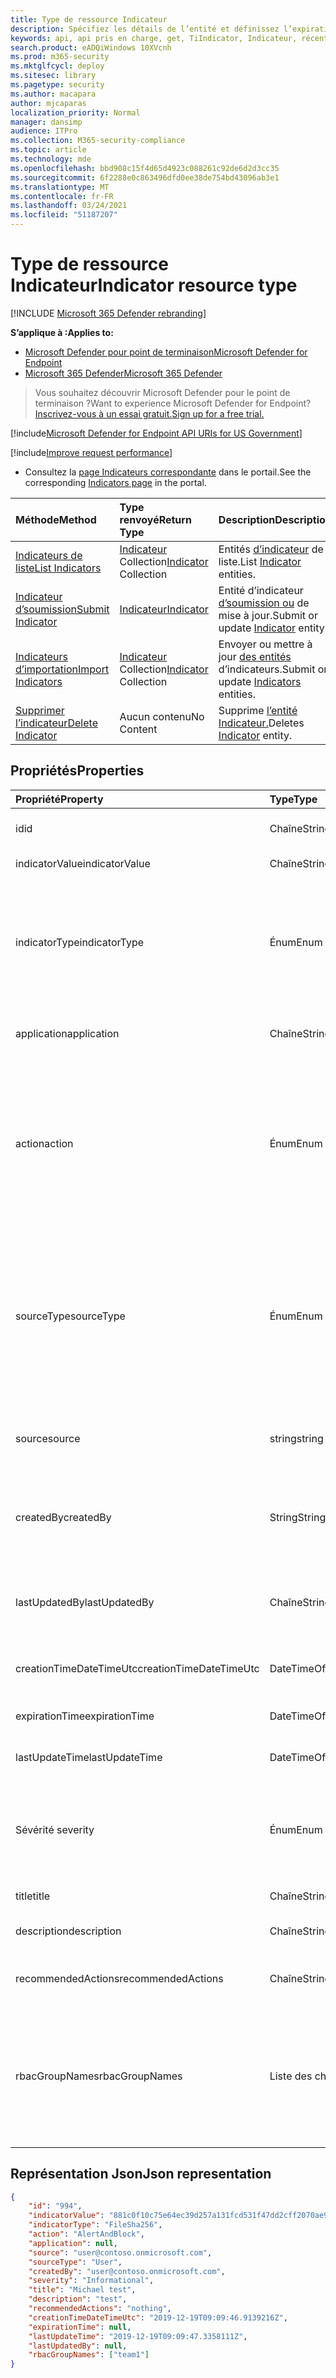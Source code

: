```yaml
---
title: Type de ressource Indicateur
description: Spécifiez les détails de l’entité et définissez l’expiration de l’indicateur à l’aide de Microsoft Defender pour endpoint.
keywords: api, api pris en charge, get, TiIndicator, Indicateur, récent
search.product: eADQiWindows 10XVcnh
ms.prod: m365-security
ms.mktglfcycl: deploy
ms.sitesec: library
ms.pagetype: security
ms.author: macapara
author: mjcaparas
localization_priority: Normal
manager: dansimp
audience: ITPro
ms.collection: M365-security-compliance
ms.topic: article
ms.technology: mde
ms.openlocfilehash: bbd908c15f4d65d4923c088261c92de6d2d3cc35
ms.sourcegitcommit: 6f2288e0c863496dfd0ee38de754bd43096ab3e1
ms.translationtype: MT
ms.contentlocale: fr-FR
ms.lasthandoff: 03/24/2021
ms.locfileid: "51187207"
---
```

# <a name="indicator-resource-type"></a><span data-ttu-id="9a934-104">Type de ressource Indicateur</span><span class="sxs-lookup"><span data-stu-id="9a934-104">Indicator resource type</span></span>

[!INCLUDE [Microsoft 365 Defender rebranding](../../includes/microsoft-defender.md)]

<span data-ttu-id="9a934-105">**S’applique à :**</span><span class="sxs-lookup"><span data-stu-id="9a934-105">**Applies to:**</span></span>
- [<span data-ttu-id="9a934-106">Microsoft Defender pour point de terminaison</span><span class="sxs-lookup"><span data-stu-id="9a934-106">Microsoft Defender for Endpoint</span></span>](https://go.microsoft.com/fwlink/p/?linkid=2154037)
- [<span data-ttu-id="9a934-107">Microsoft 365 Defender</span><span class="sxs-lookup"><span data-stu-id="9a934-107">Microsoft 365 Defender</span></span>](https://go.microsoft.com/fwlink/?linkid=2118804)

> <span data-ttu-id="9a934-108">Vous souhaitez découvrir Microsoft Defender pour le point de terminaison ?</span><span class="sxs-lookup"><span data-stu-id="9a934-108">Want to experience Microsoft Defender for Endpoint?</span></span> [<span data-ttu-id="9a934-109">Inscrivez-vous à un essai gratuit.</span><span class="sxs-lookup"><span data-stu-id="9a934-109">Sign up for a free trial.</span></span>](https://www.microsoft.com/microsoft-365/windows/microsoft-defender-atp?ocid=docs-wdatp-exposedapis-abovefoldlink) 


[!include[Microsoft Defender for Endpoint API URIs for US Government](../../includes/microsoft-defender-api-usgov.md)]

[!include[Improve request performance](../../includes/improve-request-performance.md)]


- <span data-ttu-id="9a934-110">Consultez la [page Indicateurs correspondante](https://securitycenter.windows.com/preferences2/custom_ti_indicators/files) dans le portail.</span><span class="sxs-lookup"><span data-stu-id="9a934-110">See the corresponding [Indicators page](https://securitycenter.windows.com/preferences2/custom_ti_indicators/files) in the portal.</span></span> 

<span data-ttu-id="9a934-111">Méthode</span><span class="sxs-lookup"><span data-stu-id="9a934-111">Method</span></span>|<span data-ttu-id="9a934-112">Type renvoyé</span><span class="sxs-lookup"><span data-stu-id="9a934-112">Return Type</span></span> |<span data-ttu-id="9a934-113">Description</span><span class="sxs-lookup"><span data-stu-id="9a934-113">Description</span></span>
:---|:---|:---
[<span data-ttu-id="9a934-114">Indicateurs de liste</span><span class="sxs-lookup"><span data-stu-id="9a934-114">List Indicators</span></span>](get-ti-indicators-collection.md) | <span data-ttu-id="9a934-115">[Indicateur](ti-indicator.md) Collection</span><span class="sxs-lookup"><span data-stu-id="9a934-115">[Indicator](ti-indicator.md) Collection</span></span> | <span data-ttu-id="9a934-116">Entités [d’indicateur](ti-indicator.md) de liste.</span><span class="sxs-lookup"><span data-stu-id="9a934-116">List [Indicator](ti-indicator.md) entities.</span></span>
[<span data-ttu-id="9a934-117">Indicateur d’soumission</span><span class="sxs-lookup"><span data-stu-id="9a934-117">Submit Indicator</span></span>](post-ti-indicator.md) | [<span data-ttu-id="9a934-118">Indicateur</span><span class="sxs-lookup"><span data-stu-id="9a934-118">Indicator</span></span>](ti-indicator.md) | <span data-ttu-id="9a934-119">Entité d’indicateur [d’soumission ou](ti-indicator.md) de mise à jour.</span><span class="sxs-lookup"><span data-stu-id="9a934-119">Submit or update [Indicator](ti-indicator.md) entity.</span></span>
[<span data-ttu-id="9a934-120">Indicateurs d’importation</span><span class="sxs-lookup"><span data-stu-id="9a934-120">Import Indicators</span></span>](import-ti-indicators.md) | <span data-ttu-id="9a934-121">[Indicateur](ti-indicator.md) Collection</span><span class="sxs-lookup"><span data-stu-id="9a934-121">[Indicator](ti-indicator.md) Collection</span></span> | <span data-ttu-id="9a934-122">Envoyer ou mettre à jour [des entités](ti-indicator.md) d’indicateurs.</span><span class="sxs-lookup"><span data-stu-id="9a934-122">Submit or update [Indicators](ti-indicator.md) entities.</span></span>
[<span data-ttu-id="9a934-123">Supprimer l’indicateur</span><span class="sxs-lookup"><span data-stu-id="9a934-123">Delete Indicator</span></span>](delete-ti-indicator-by-id.md) | <span data-ttu-id="9a934-124">Aucun contenu</span><span class="sxs-lookup"><span data-stu-id="9a934-124">No Content</span></span> | <span data-ttu-id="9a934-125">Supprime [l’entité Indicateur.](ti-indicator.md)</span><span class="sxs-lookup"><span data-stu-id="9a934-125">Deletes [Indicator](ti-indicator.md) entity.</span></span>


## <a name="properties"></a><span data-ttu-id="9a934-126">Propriétés</span><span class="sxs-lookup"><span data-stu-id="9a934-126">Properties</span></span>
<span data-ttu-id="9a934-127">Propriété</span><span class="sxs-lookup"><span data-stu-id="9a934-127">Property</span></span> |  <span data-ttu-id="9a934-128">Type</span><span class="sxs-lookup"><span data-stu-id="9a934-128">Type</span></span>    |   <span data-ttu-id="9a934-129">Description</span><span class="sxs-lookup"><span data-stu-id="9a934-129">Description</span></span>
:---|:---|:---
<span data-ttu-id="9a934-130">id</span><span class="sxs-lookup"><span data-stu-id="9a934-130">id</span></span> | <span data-ttu-id="9a934-131">Chaîne</span><span class="sxs-lookup"><span data-stu-id="9a934-131">String</span></span> | <span data-ttu-id="9a934-132">Identité de [l’entité Indicateur.](ti-indicator.md)</span><span class="sxs-lookup"><span data-stu-id="9a934-132">Identity of the [Indicator](ti-indicator.md) entity.</span></span>
<span data-ttu-id="9a934-133">indicatorValue</span><span class="sxs-lookup"><span data-stu-id="9a934-133">indicatorValue</span></span> | <span data-ttu-id="9a934-134">Chaîne</span><span class="sxs-lookup"><span data-stu-id="9a934-134">String</span></span> | <span data-ttu-id="9a934-135">Valeur de [l’indicateur](ti-indicator.md).</span><span class="sxs-lookup"><span data-stu-id="9a934-135">The value of the [Indicator](ti-indicator.md).</span></span>
<span data-ttu-id="9a934-136">indicatorType</span><span class="sxs-lookup"><span data-stu-id="9a934-136">indicatorType</span></span> | <span data-ttu-id="9a934-137">Énum</span><span class="sxs-lookup"><span data-stu-id="9a934-137">Enum</span></span> | <span data-ttu-id="9a934-138">Type de l’indicateur.</span><span class="sxs-lookup"><span data-stu-id="9a934-138">Type of the indicator.</span></span> <span data-ttu-id="9a934-139">Les valeurs possibles sont les suivantes : « FileSha1 », « FileSha256 », « IpAddress », « DomainName » et « Url ».</span><span class="sxs-lookup"><span data-stu-id="9a934-139">Possible values are: "FileSha1", "FileSha256", "IpAddress", "DomainName" and "Url".</span></span>
<span data-ttu-id="9a934-140">application</span><span class="sxs-lookup"><span data-stu-id="9a934-140">application</span></span> | <span data-ttu-id="9a934-141">Chaîne</span><span class="sxs-lookup"><span data-stu-id="9a934-141">String</span></span> | <span data-ttu-id="9a934-142">Application associée à l’indicateur.</span><span class="sxs-lookup"><span data-stu-id="9a934-142">The application associated with the indicator.</span></span> 
<span data-ttu-id="9a934-143">action</span><span class="sxs-lookup"><span data-stu-id="9a934-143">action</span></span> | <span data-ttu-id="9a934-144">Énum</span><span class="sxs-lookup"><span data-stu-id="9a934-144">Enum</span></span> | <span data-ttu-id="9a934-145">Action qui sera entreprise si l’indicateur est détecté dans l’organisation.</span><span class="sxs-lookup"><span data-stu-id="9a934-145">The action that will be taken if the indicator will be discovered in the organization.</span></span> <span data-ttu-id="9a934-146">Les valeurs possibles sont : « Alert », « AlertAndBlock » et « Allowed ».</span><span class="sxs-lookup"><span data-stu-id="9a934-146">Possible values are: "Alert", "AlertAndBlock", and "Allowed".</span></span>
<span data-ttu-id="9a934-147">sourceType</span><span class="sxs-lookup"><span data-stu-id="9a934-147">sourceType</span></span> | <span data-ttu-id="9a934-148">Énum</span><span class="sxs-lookup"><span data-stu-id="9a934-148">Enum</span></span> | <span data-ttu-id="9a934-149">« Utilisateur » au cas où l’indicateur créé par un utilisateur (par exemple, à partir du portail), « AadApp » au cas où il a été envoyé à l’aide d’une application automatisée via l’API.</span><span class="sxs-lookup"><span data-stu-id="9a934-149">"User" in case the Indicator created by a user (e.g. from the portal), "AadApp" in case it submitted using automated application via the API.</span></span>
<span data-ttu-id="9a934-150">source</span><span class="sxs-lookup"><span data-stu-id="9a934-150">source</span></span> | <span data-ttu-id="9a934-151">string</span><span class="sxs-lookup"><span data-stu-id="9a934-151">string</span></span> | <span data-ttu-id="9a934-152">Nom de l’utilisateur/de l’application qui a soumis l’indicateur.</span><span class="sxs-lookup"><span data-stu-id="9a934-152">The name of the user/application that submitted the indicator.</span></span>
<span data-ttu-id="9a934-153">createdBy</span><span class="sxs-lookup"><span data-stu-id="9a934-153">createdBy</span></span> | <span data-ttu-id="9a934-154">String</span><span class="sxs-lookup"><span data-stu-id="9a934-154">String</span></span> | <span data-ttu-id="9a934-155">Identité unique de l’utilisateur/de l’application qui a soumis l’indicateur.</span><span class="sxs-lookup"><span data-stu-id="9a934-155">Unique identity of the user/application that submitted the indicator.</span></span>
<span data-ttu-id="9a934-156">lastUpdatedBy</span><span class="sxs-lookup"><span data-stu-id="9a934-156">lastUpdatedBy</span></span> | <span data-ttu-id="9a934-157">Chaîne</span><span class="sxs-lookup"><span data-stu-id="9a934-157">String</span></span> | <span data-ttu-id="9a934-158">Identité de l’utilisateur/de l’application qui a mis à jour l’indicateur pour la dernière fois.</span><span class="sxs-lookup"><span data-stu-id="9a934-158">Identity of the user/application that last updated the indicator.</span></span>
<span data-ttu-id="9a934-159">creationTimeDateTimeUtc</span><span class="sxs-lookup"><span data-stu-id="9a934-159">creationTimeDateTimeUtc</span></span> | <span data-ttu-id="9a934-160">DateTimeOffset</span><span class="sxs-lookup"><span data-stu-id="9a934-160">DateTimeOffset</span></span> | <span data-ttu-id="9a934-161">Date et heure de création de l’indicateur.</span><span class="sxs-lookup"><span data-stu-id="9a934-161">The date and time when the indicator was created.</span></span>
<span data-ttu-id="9a934-162">expirationTime</span><span class="sxs-lookup"><span data-stu-id="9a934-162">expirationTime</span></span> | <span data-ttu-id="9a934-163">DateTimeOffset</span><span class="sxs-lookup"><span data-stu-id="9a934-163">DateTimeOffset</span></span> | <span data-ttu-id="9a934-164">Heure d’expiration de l’indicateur.</span><span class="sxs-lookup"><span data-stu-id="9a934-164">The expiration time of the indicator.</span></span>
<span data-ttu-id="9a934-165">lastUpdateTime</span><span class="sxs-lookup"><span data-stu-id="9a934-165">lastUpdateTime</span></span> | <span data-ttu-id="9a934-166">DateTimeOffset</span><span class="sxs-lookup"><span data-stu-id="9a934-166">DateTimeOffset</span></span> | <span data-ttu-id="9a934-167">Dernière mise à jour de l’indicateur.</span><span class="sxs-lookup"><span data-stu-id="9a934-167">The last time the indicator was updated.</span></span>
<span data-ttu-id="9a934-168">Sévérité </span><span class="sxs-lookup"><span data-stu-id="9a934-168">severity</span></span> | <span data-ttu-id="9a934-169">Énum</span><span class="sxs-lookup"><span data-stu-id="9a934-169">Enum</span></span> | <span data-ttu-id="9a934-170">Gravité de l’indicateur.</span><span class="sxs-lookup"><span data-stu-id="9a934-170">The severity of the indicator.</span></span> <span data-ttu-id="9a934-171">les valeurs possibles sont : « Informational », « Low », « Medium » et « High ».</span><span class="sxs-lookup"><span data-stu-id="9a934-171">possible values are: "Informational", "Low", "Medium" and "High".</span></span>
<span data-ttu-id="9a934-172">title</span><span class="sxs-lookup"><span data-stu-id="9a934-172">title</span></span> | <span data-ttu-id="9a934-173">Chaîne</span><span class="sxs-lookup"><span data-stu-id="9a934-173">String</span></span> | <span data-ttu-id="9a934-174">Titre de l’indicateur.</span><span class="sxs-lookup"><span data-stu-id="9a934-174">Indicator title.</span></span>
<span data-ttu-id="9a934-175">description</span><span class="sxs-lookup"><span data-stu-id="9a934-175">description</span></span> | <span data-ttu-id="9a934-176">Chaîne</span><span class="sxs-lookup"><span data-stu-id="9a934-176">String</span></span> | <span data-ttu-id="9a934-177">Description de l’indicateur.</span><span class="sxs-lookup"><span data-stu-id="9a934-177">Description of the indicator.</span></span>
<span data-ttu-id="9a934-178">recommendedActions</span><span class="sxs-lookup"><span data-stu-id="9a934-178">recommendedActions</span></span> | <span data-ttu-id="9a934-179">Chaîne</span><span class="sxs-lookup"><span data-stu-id="9a934-179">String</span></span> | <span data-ttu-id="9a934-180">Actions recommandées pour l’indicateur.</span><span class="sxs-lookup"><span data-stu-id="9a934-180">Recommended actions for the indicator.</span></span>
<span data-ttu-id="9a934-181">rbacGroupNames</span><span class="sxs-lookup"><span data-stu-id="9a934-181">rbacGroupNames</span></span> | <span data-ttu-id="9a934-182">Liste des chaînes</span><span class="sxs-lookup"><span data-stu-id="9a934-182">List of strings</span></span> | <span data-ttu-id="9a934-183">Noms de groupes d’appareils RBAC où l’indicateur est exposé et actif.</span><span class="sxs-lookup"><span data-stu-id="9a934-183">RBAC device group names where the indicator is exposed and active.</span></span> <span data-ttu-id="9a934-184">Liste vide au cas où elle serait exposée à tous les appareils.</span><span class="sxs-lookup"><span data-stu-id="9a934-184">Empty list in case it exposed to all devices.</span></span>


## <a name="json-representation"></a><span data-ttu-id="9a934-185">Représentation Json</span><span class="sxs-lookup"><span data-stu-id="9a934-185">Json representation</span></span>

```json
{
    "id": "994",
    "indicatorValue": "881c0f10c75e64ec39d257a131fcd531f47dd2cff2070ae94baa347d375126fd",
    "indicatorType": "FileSha256",
    "action": "AlertAndBlock",
    "application": null,
    "source": "user@contoso.onmicrosoft.com",
    "sourceType": "User",
    "createdBy": "user@contoso.onmicrosoft.com",
    "severity": "Informational",
    "title": "Michael test",
    "description": "test",
    "recommendedActions": "nothing",
    "creationTimeDateTimeUtc": "2019-12-19T09:09:46.9139216Z",
    "expirationTime": null,
    "lastUpdateTime": "2019-12-19T09:09:47.3358111Z",
    "lastUpdatedBy": null,
    "rbacGroupNames": ["team1"]
}
```
